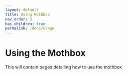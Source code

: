 ```yaml
---
layout: default
title: Using Mothbox
nav_order: 3
has_children: true
permalink: /docs/usage
---
```


# Using the Mothbox

This will contain pages detailing how to use the mothbox
